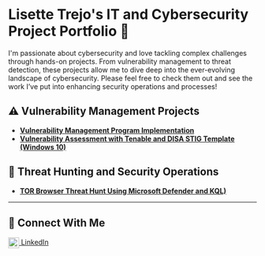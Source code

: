# Lisette Trejo's IT and Cybersecurity Project Portfolio 🔐

I'm passionate about cybersecurity and love tackling complex challenges through hands-on projects. From vulnerability management to threat detection, these projects allow me to dive deep into the ever-evolving landscape of cybersecurity. Please feel free to check them out and see the work I’ve put into enhancing security operations and processes!


## ⚠️ Vulnerability Management Projects

- **[Vulnerability Management Program Implementation](https://github.com/LisetteTR/Vulnerability-management-program)**
- **[Vulnerability Assessment with Tenable and DISA STIG Template (Windows 10)](https://github.com/LisetteTR/Vulnerability-Assessment-with-Tenable-and-DISA-STIG-Template-Windows-10-)**

## 🚨 Threat Hunting and Security Operations

- **[TOR Browser Threat Hunt Using Microsoft Defender and KQL)](https://github.com/LisetteTR/TOR-Browser-Threat-Hunt-Using-Microsoft-Defender-and-KQL/blob/main/README.md)**

<hr/>

## 🤳 Connect With Me

<a href="https://linkedin.com/in/lisettetrejo" target="_blank">
  <img src="https://cdn.jsdelivr.net/npm/simple-icons@v3/icons/linkedin.svg" alt="LinkedIn" width="22" style="vertical-align:middle;"/> LinkedIn
</a>



<!--
<img width="35" alt="image" src="https://github.com/user-attachments/assets/2f41c7cd-5ea8-4475-b451-a37161b6c3fb"> 
<img width="35" alt="image" src="https://github.com/user-attachments/assets/77649969-9910-4994-8b96-74a116cfb2a8">
-->
